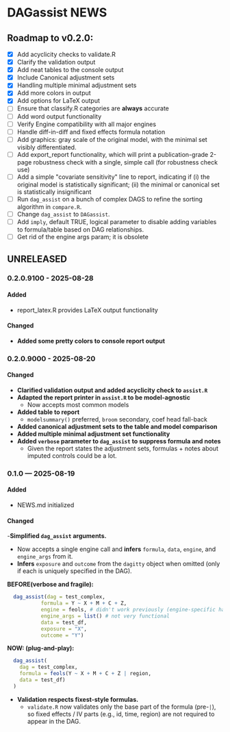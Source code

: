 # DAGassist NEWS

## Roadmap to v0.2.0:

- [x] Add acyclicity checks to validate.R
- [x] Clarify the validation output
- [x] Add neat tables to the console output
- [x] Include Canonical adjustment sets
- [x] Handling multiple minimal adjustment sets
- [x] Add more colors in output
- [x] Add options for LaTeX output
- [ ] Ensure that classify.R categories are **always** accurate
- [ ] Add word output functionality
- [ ] Verify Engine compatibility with all major engines
- [ ] Handle diff-in-diff and fixed effects formula notation
- [ ] Add graphics: gray scale of the original model, with the minimal set visibly differentiated.
- [ ] Add export_report functionality, which will print a publication-grade 2-page robustness check with a single, simple call (for robustness check use)
- [ ] Add a simple "covariate sensitivity" line to report, indicating if (i) the original model is statistically significant; (ii) the minimal or canonical set is statistically insignificant
- [ ] Run `dag_assist` on a bunch of complex DAGS to refine the sorting algorithm in `compare.R`.
- [ ] Change `dag_assist` to `DAGassist`.
- [ ] Add `imply`, default TRUE, logical parameter to disable adding variables to formula/table based on DAG relationships.
- [ ] Get rid of the engine args param; it is obsolete

## UNRELEASED

### 0.2.0.9100 - 2025-08-28

#### Added
- report_latex.R provides LaTeX output functionality

#### Changed
- **Added some pretty colors to console report output**

### 0.2.0.9000 - 2025-08-20

#### Changed

- **Clarified validation output and added acyclicity check to `assist.R`**
- **Adapted the report printer in `assist.R` to be model-agnostic**
  - Now accepts most common models
- **Added table to report**
  - `modelsummary()` preferred, `broom` secondary, coef head fall-back
- **Added canonical adjustment sets to the table and model comparison**
- **Added multiple minimal adjustment set functionality**
- **Added `verbose` parameter to `dag_assist` to suppress formula and notes**
  - Given the report states the adjustment sets, formulas + notes about imputed controls could be a lot.

### 0.1.0 — 2025-08-19

#### Added 
- NEWS.md initialized

#### Changed

-**Simplified `dag_assist` arguments.**
  - Now accepts a single engine call and **infers** `formula`, `data`, `engine`, and `engine_args` from it.
  - **Infers** `exposure` and `outcome` from the `dagitty` object when omitted (only if each is uniquely specified in the DAG).
    
  **BEFORE(verbose and fragile):**
```r
  dag_assist(dag = test_complex, 
           formula = Y ~ X + M + C + Z,
           engine = feols, # didn't work previously (engine-specific handling)
           engine_args = list() # not very functional
           data = test_df,
           exposure = "X", 
           outcome = "Y")
```
  

  **NOW: (plug-and-play):**
```r
  dag_assist(
    dag = test_complex, 
    formula = feols(Y ~ X + M + C + Z | region, 
    data = test_df)
  )
```

- **Validation respects fixest-style formulas.**
  - `validate.R` now validates only the base part of the formula (pre-`|`), so fixed effects / IV parts (e.g., id, time, region) are not required to appear in the DAG.
